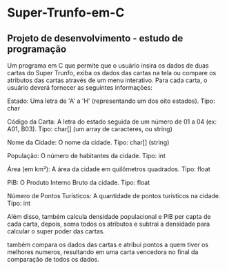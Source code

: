 # Super-Trunfo-em-C
Projeto de desenvolvimento - estudo de programação
------------------------------------------------------

Um programa em C que permite que o usuário insira os dados de duas cartas do Super Trunfo, exiba os dados das cartas na tela ou compare os atributos das cartas através de um menu interativo.
Para cada carta, o usuário deverá fornecer as seguintes informações:


Estado: Uma letra de 'A' a 'H' (representando um dos oito estados). Tipo: char
 
Código da Carta: A letra do estado seguida de um número de 01 a 04 (ex: A01, B03). Tipo: char[] (um array de caracteres, ou string)
 
Nome da Cidade: O nome da cidade. Tipo: char[] (string)
 
População: O número de habitantes da cidade. Tipo: int
 
Área (em km²): A área da cidade em quilômetros quadrados. Tipo: float
 
PIB: O Produto Interno Bruto da cidade. Tipo: float
 
Número de Pontos Turísticos: A quantidade de pontos turísticos na cidade. Tipo: int



Além disso, também calcula densidade populacional e PIB per capta de cada carta, depois, soma todos os atributos e subtrai a densidade para calcular o super poder das cartas.

também compara os dados das cartas e atribui pontos a quem tiver os melhores numeros, resultando em uma carta vencedora no final da comparação de todos os dados.


